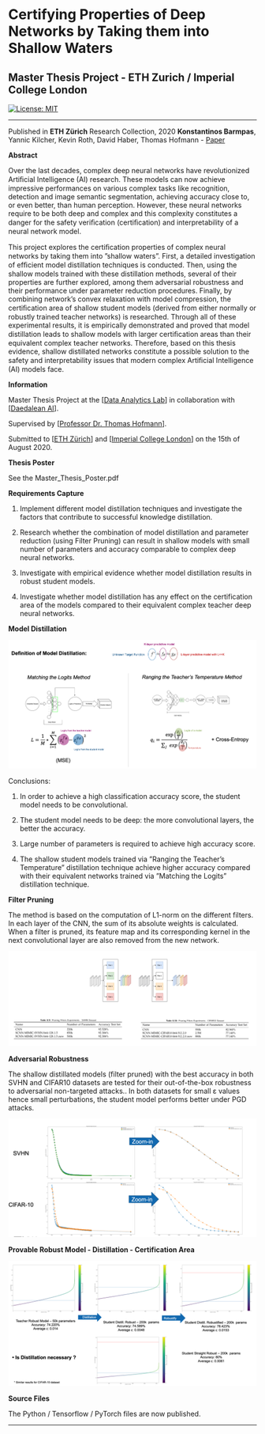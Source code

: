 # **Certifying Properties of Deep Networks by Taking them into Shallow Waters**

## Master Thesis Project - ETH Zurich / Imperial College London

[![License: MIT](https://img.shields.io/badge/License-MIT-yellow.svg)](https://opensource.org/licenses/MIT)

---

Published in <strong>ETH Zürich</strong> Research Collection, 2020
<strong>Konstantinos Barmpas</strong>, Yannic Kilcher, Kevin Roth, David Haber, Thomas Hofmann - [Paper](https://www.research-collection.ethz.ch/handle/20.500.11850/531617)

[distillation]: ./images/distillation.png "Model Distillation"
[pruning]: ./images/pruning.png "Pruning"
[adversarial]: ./images/adversarial.png "Adversarial"
[certification]: ./images/certification.png "Certification"

**Abstract**

Over the last decades, complex deep neural networks have revolutionized Artiﬁcial Intelligence (AI) research. These models can now achieve impressive performances on various complex tasks like recognition, detection and image semantic segmentation, achieving accuracy close to, or even better, than human perception. However, these neural networks require to be both deep and complex and this complexity constitutes a danger for the safety veriﬁcation (certiﬁcation) and interpretability of a neural network model.

This project explores the certiﬁcation properties of complex neural networks by taking them into ”shallow waters”. First, a detailed investigation of efﬁcient model distillation techniques is conducted. Then, using the shallow models trained with these distillation methods, several of their properties are further explored, among them adversarial robustness and their performance under parameter reduction procedures. Finally, by combining network’s convex relaxation with model compression, the certiﬁcation area of shallow student models (derived from either normally or robustly trained teacher networks) is researched. Through all of these experimental results, it is empirically demonstrated and proved that model distillation leads to shallow models with larger certiﬁcation areas than their equivalent complex teacher networks. Therefore, based on this thesis evidence, shallow distillated networks constitute a possible solution to the safety and interpretability issues that modern complex Artiﬁcial Intelligence (AI) models face.

**Information**

Master Thesis Project at the [[Data Analytics Lab](http://www.da.inf.ethz.ch/)] in collaboration with [[Daedalean AI](https://daedalean.ai/)]. 

Supervised by [[Professor Dr. Thomas Hofmann](https://inf.ethz.ch/people/person-detail.hofmann.html)].

Submitted to [[ETH Zürich](https://ethz.ch/en.html)] and [[Imperial College London](https://www.imperial.ac.uk/)] on the 15th of August 2020.

**Thesis Poster**

See the Master_Thesis_Poster.pdf

**Requirements Capture**

1. Implement different model distillation techniques and investigate the factors that contribute to successful knowledge distillation.

2. Research whether the combination of model distillation and parameter reduction (using Filter Pruning) can result in shallow models with small number of parameters and accuracy comparable to complex deep neural networks.

3. Investigate with empirical evidence whether model distillation results in robust student models.

4. Investigate whether model distillation has any effect on the certification area of the models compared to their equivalent complex teacher deep neural networks.

**Model Distillation**

![distillation]

Conclusions:

1)  In order to achieve a high classification accuracy score, the student model needs to be convolutional.

2) The student model needs to be deep: the more convolutional layers, the better the accuracy.

3) Large number of parameters is required to achieve high accuracy score.

3) The shallow student models trained via ”Ranging the Teacher’s Temperature” distillation technique achieve higher accuracy compared with their equivalent networks trained via ”Matching the Logits” distillation technique.

**Filter Pruning**

The method is based on the computation of L1-norm on the different filters. In each layer of the CNN, the sum of its absolute weights is calculated. When a filter is pruned, its feature map and its corresponding kernel in the next convolutional layer are also removed from the new network.

![pruning]

**Adversarial Robustness**

The shallow distillated models (filter pruned) with the best accuracy in both SVHN and CIFAR10 datasets are tested for their out-of-the-box robustness to adversarial non-targeted attacks.. In both datasets for small ε values hence small perturbations, the student model performs better under PGD attacks.

![adversarial]

**Provable Robust Model - Distillation - Certification Area**

![certification]

**Source Files**

The Python / Tensorflow / PyTorch files are now published.

---
